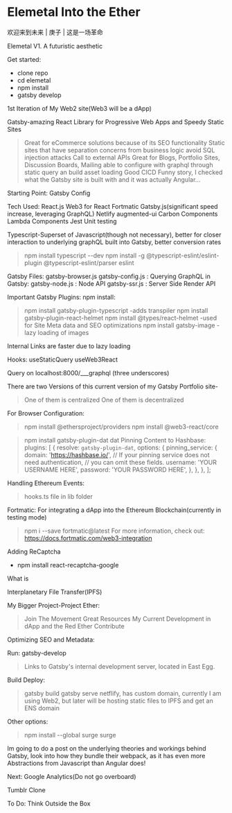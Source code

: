 # Elemetal Into the Ether
 欢迎来到未来 | 庚子 |  这是一场革命

Elemetal V1. A futuristic aesthetic

Get started:
- clone repo
- cd elemetal
- npm install
- gatsby develop

1st Iteration of My Web2 site(Web3 will be a dApp)


Gatsby-amazing React Library for Progressive Web Apps and Speedy Static Sites
>Great for eCommerce solutions because of its SEO functionality
>Static sites that have separation concerns from business logic avoid SQL injection attacks
>Call to external APIs
>Great for Blogs, Portfolio Sites, Discussion Boards, Mailing 
>able to configure with graphql through static query an build asset loading
>Good CICD
>Funny story, I checked what the Gatsby site is built with and it was actually Angular...

Starting Point: Gatsby Config

Tech Used:
React.js
Web3 for React
Fortmatic
Gatsby.js(significant speed increase, leveraging GraphQL)
Netlify
augmented-ui
Carbon Components
Lambda Components
Jest Unit testing

Typescript-Superset of Javascript(though not necessary), better for closer interaction to underlying graphQL built into Gatsby, better conversion rates
> npm install typescript --dev
> npm install -g @typescript-eslint/eslint-plugin @typescript-eslint/parser eslint

Gatsby Files:
gatsby-browser.js
gatsby-config.js : Querying GraphQL in Gatsby:
gatsby-node.js : Node API
gatsby-ssr.js : Server Side Render API


Important Gatsby Plugins: 
npm install:
> npm install gatsby-plugin-typescript 
  -adds transpiler
>npm install gatsby-plugin-react-helmet
>npm install @types/react-helmet
  -used for Site Meta data and SEO optimizations
>npm install gatsby-image
  -lazy loading of images

<Link />
Internal Links are faster due to lazy loading

Hooks: 
useStaticQuery
useWeb3React

Query on localhost:8000/___graphql (three underscores)


There are two Versions of this current version of my Gatsby Portfolio site-
>One of them is centralized
>One of them is decentralized

For Browser Configuration:
>npm install @ethersproject/providers
>npm install @web3-react/core

>npm install gatsby-plugin-dat dat 
Pinning Content to Hashbase:
> plugins: [
  {
    resolve: `gatsby-plugin-dat`,
    options: {
      pinning_service: {
        domain: 'https://hashbase.io/',
        // If your pinning service does not need authentication,
        // you can omit these fields.
        username: 'YOUR USERNAME HERE',
        password: 'YOUR PASSWORD HERE',
      },
    },
  },
];


Handling Ethereum Events:
>hooks.ts file in lib folder


Fortmatic: For integrating a dApp into the Ethereum Blockchain(currently in testing mode)
> npm i --save fortmatic@latest
For more information, check out:
https://docs.fortmatic.com/web3-integration 

Adding ReCaptcha
- npm install react-recaptcha-google

What is 

Interplanetary File Transfer(IPFS)


My Bigger Project-Project Ether:
>Join The Movement
>Great Resources
>My Current Development in dApp and the Red Ether
>Contribute

Optimizing SEO and Metadata:



Run: 
gatsby-develop
>Links to Gatsby's internal development server, located in East Egg. 

Build Deploy:
>gatsby build
>gatsby serve
>netflify, has custom domain, currently I am using Web2, but later will be hosting static files to IPFS and get an ENS domain

Other options:
> npm install --global surge
> surge


Im going to do a post on the underlying theories and workings behind Gatsby, look into how they bundle their webpack, as it has even more Abstractions from Javascript than Angular does!



Next:
Google Analytics(Do not go overboard)

Tumblr Clone


To Do: Think Outside the Box